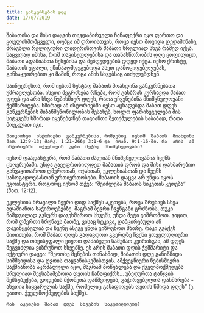 ```yaml
---
title: განკურნების დღე
date: 17/07/2019
---
```



შაბათისა  და  მისი  დაცვის  თავდაპირველი  ჩანაფიქრი  იყო  ფართო  და  ყოვლისმომცველი, თუმცა  იმ  დროისთვის, როცა  იესო  მოვიდა  დედამიწაზე, მრავალი  რელიგიური  ლიდერისთვის  შაბათი  სრულიად  სხვა  რამედ  იქცა. ნაცვლად  იმისა, რომ  თავისუფლებისა  და  თანასწორობის  დღე  ყოფილიყო, შაბათი  ადამიანთა  წესებისა  და  შეზღუდვების  დღედ  იქცა. იესო  ქრისტე, შაბათის  უფალი, ეწინააღმდეგებოდა  ასეთ  დამოკიდებულებას, განსაკუთრებით  კი  მაშინ, როცა  ამას  სხვებსაც  აიძულებდნენ.

საინტერესოა, რომ  იესომ  ზუსტად  შაბათს  მოახდინა  განკურნებათა  უმრავლესობა. ისეთი  შეგრძნება  რჩება, რომ  განზრახ  კურნავდა  შაბათ  დღეს  და  არა  სხვა  ნებისმიერ  დღეს, რათა  ეჩვენებინა  მნიშვნელოვანი  ჭეშმარიტება. ხშირად  ამ  ისტორიებში  იესო  აცხადებდა  შაბათ  დღეს  განკურნების  მიზანშეწონილობის  შესახებ, ხოლო  ფარისეველები  მის  სიტყვებს  ხშირად  იყენებდნენ  თავიანთი  შეთქმულების  საბაბად, რათა  მოეკლათ  იგი.

`წაიკითხეთ  ისტორიები  განკურნებისა, რომლებიც  იესომ  შაბათს  მოახდინა  მათ. 12:9-13; მარკ. 1:21-266; 3:1-6 და  იოან. 9:1-16-ში. რა  არის  ამ  ისტორიებში  თქვენთვის  უფრო  მეტად  მნიშვნელოვანი?`

იესომ  დაადასტურა, რომ  შაბათი  ძალიან  მნიშვნელოვანია  ჩვენს  ცხოვრებაში. უნდა  გავუფრთხილდეთ  შაბათის  დროს  და  მისი  დახმარებით  განვავითაროთ  ღმერთთან, ოჯახთან, ეკლესიასთან  და  ჩვენს  საზოგადოებასთან  ურთიერთობები. შაბათის  დაცვა  არ  უნდა  იყოს  ეგოისტური. როგორც  იესომ  თქვა: “შეიძლება  შაბათს  სიკეთის  კეთება” (მათ. 12:12).

ეკლესიის  მრავალი  წევრი  დიდ  საქმეს  აკეთებს, როცა  ზრუნავს  სხვა  ადამიანთა  საჭიროებებზე. მაგრამ  ბევრი  ჩვენგანი  გრძნობს, თუკი  ნამდვილად  გვსურს  დავეხმაროთ  სხვებს, უნდა  მეტი  ვიშრომოთ. ვიცით, რომ  ღმერთი  ზრუნავს  მათზე, ვისაც  სტკივა, დამცირებული  ან  დავიწყებულია  და  ჩვენც  ასევე  უნდა  ვიზრუნოთ  მათზე. რაკი  გვაქვს  მითითება, რომ  შაბათ  დღეს  გადავდოთ  გვერდზე  ჩვენი  ყოველდღიური  საქმე  და  თავისუფალი  ვიყოთ  დაძაბული  სამუშაო  კვირისგან, ამ  დღეს  შეგვიძლია  ვიზრუნოთ  სხვებზე. ეს  არის  შაბათი  დღის  ჭეშმარიტი  და  აქტიური  დაცვა: “მეოთხე  მცნების  თანახმად, შაბათის  დღე  განიწმიდა  სიმშვიდისა  და  ღვთის  თაყვანისცემისთვის. ამქვეყნიური  ნებისმიერი  საქმიანობა  აკრძალული  იყო, მაგრამ  მოწყალება  და  ქველმოქმედება  სრულიად  შეესაბამებოდა  ღვთის  ჩანაფიქრს… უბედურთა  ტანჯვის  შემსუბუქება, გოდების  მქონეთა  დამშვიდება, გაჭირვებულთა  დახმარება - ასეთია  სიყვარულის  საქმე, რომელიც  განადიდებს  ღვთის  წმიდა  დღეს” (ე. უაითი. ქველმოქმედების  საქმე).

`რას  აკეთებთ  შაბათ  დღეს  სხვების  საკეთილდღეოდ?`